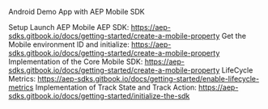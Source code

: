 Android Demo App with AEP Mobile SDK

Setup Launch AEP Mobile AEP SDK: https://aep-sdks.gitbook.io/docs/getting-started/create-a-mobile-property 
Get the Mobile environment ID and initialize: https://aep-sdks.gitbook.io/docs/getting-started/create-a-mobile-property
Implementation of the Core Mobile SDK: https://aep-sdks.gitbook.io/docs/getting-started/create-a-mobile-property
LifeCycle Metrics: https://aep-sdks.gitbook.io/docs/getting-started/enable-lifecycle-metrics
Implementation of Track State and Track Action: https://aep-sdks.gitbook.io/docs/getting-started/initialize-the-sdk

